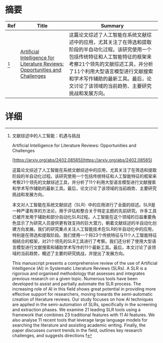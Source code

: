 # 摘要

| Ref | Title | Summary |
| --- | --- | --- |
| [^1] | [Artificial Intelligence for Literature Reviews: Opportunities and Challenges](https://arxiv.org/abs/2402.08565) | 这篇论文综述了人工智能在系统文献综述中的应用，尤其关注了在筛选和提取阶段的半自动化过程。该研究使用一个包括传统特征和人工智能特征的框架来考察21个领先的文献综述工具，并分析了11个利用大型语言模型进行文献搜索和学术写作辅助的最新工具。最后，论文讨论了该领域的当前趋势、主要研究挑战和发展方向。 |

# 详细

[^1]: 文献综述中的人工智能：机遇与挑战

    Artificial Intelligence for Literature Reviews: Opportunities and Challenges

    [https://arxiv.org/abs/2402.08565](https://arxiv.org/abs/2402.08565)

    这篇论文综述了人工智能在系统文献综述中的应用，尤其关注了在筛选和提取阶段的半自动化过程。该研究使用一个包括传统特征和人工智能特征的框架来考察21个领先的文献综述工具，并分析了11个利用大型语言模型进行文献搜索和学术写作辅助的最新工具。最后，论文讨论了该领域的当前趋势、主要研究挑战和发展方向。

    

    本文对人工智能在系统文献综述（SLR）中的应用进行了全面的综述。SLR是一种严谨有序的方法论，用于评估和整合关于特定主题的先前研究。许多工具已被开发用于辅助和部分自动化SLR过程。人工智能在这个领域的日益重要角色显示了为研究人员提供更有效支持的巨大潜力，朝着文献综述的半自动化创建方向发展。我们的研究重点关注人工智能技术在SLR的半自动化中的应用，特别是在筛选和提取阶段。我们使用一个将23个传统特征与11个人工智能特征相结合的框架，对21个领先的SLR工具进行了考察。我们还分析了使用大型语言模型进行文献搜索和辅助学术写作的11个最新工具。最后，本文讨论了该领域的当前趋势，概述了主要的研究挑战，并提出了发展方向。

    This manuscript presents a comprehensive review of the use of Artificial Intelligence (AI) in Systematic Literature Reviews (SLRs). A SLR is a rigorous and organised methodology that assesses and integrates previous research on a given topic. Numerous tools have been developed to assist and partially automate the SLR process. The increasing role of AI in this field shows great potential in providing more effective support for researchers, moving towards the semi-automatic creation of literature reviews. Our study focuses on how AI techniques are applied in the semi-automation of SLRs, specifically in the screening and extraction phases. We examine 21 leading SLR tools using a framework that combines 23 traditional features with 11 AI features. We also analyse 11 recent tools that leverage large language models for searching the literature and assisting academic writing. Finally, the paper discusses current trends in the field, outlines key research challenges, and suggests directions f
    


